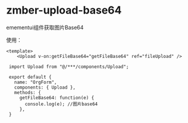 # zmber-upload-base64
emementui组件获取图片Base64

使用：
 ```
 <template>
     <Upload v-on:getFileBase64="getFileBase64" ref="fileUpload" />

  import Upload from "@/***/components/Upload";
  
  export default {
    name: "OrgForm",
    components: { Upload },
    methods: {
      getFileBase64: function(e) {
        console.log(e); //图片base64
      }, 
  }
